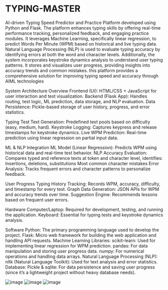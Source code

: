 # TYPING-MASTER

AI-driven Typing Speed Predictor and Practice Platform developed using Python and Flask. The platform enhances typing skills by offering real-time performance tracking, personalized feedback, and engaging practice modules. It leverages Machine Learning, specifically linear regression, to predict Words Per Minute (WPM) based on historical and live typing data. Natural Language Processing (NLP) is used to evaluate typing accuracy by identifying errors at both the word and character levels. Additionally, the system incorporates keystroke dynamics analysis to understand user typing patterns. It stores and visualizes user progress, providing insights into accuracy trends and common mistakes. this platform provides a comprehensive solution for improving typing speed and accuracy through AIML technologies


System Architecture Overview
Frontend (UI): HTML/CSS + JavaScript for user interaction and test visualization.
Backend (Flask App): Handles routing, test logic, ML prediction, data storage, and NLP evaluation.
Data Persistence: Pickle-based storage of user history, progress, and error statistics.

Typing Test 
Text Generation: Predefined text pools based on difficulty (easy, medium, hard).
Keystroke Logging: Captures keypress and release timestamps for keystroke dynamics.
Live WPM Prediction: Real-time prediction using linear regression on partial input data.


ML & NLP Integration
ML Model (Linear Regression): Predicts WPM using historical data and real-time test behavior.
NLP Accuracy Evaluation: Compares typed and reference texts at token and character level, identifies:
Insertions, deletions, substitutions
Most common character mistakes
Error Analysis: Tracks frequent errors and character patterns to personalize feedback.

User Progress 
Typing History Tracking: Records WPM, accuracy, difficulty, and timestamp for every test.
Graph Data Generation: JSON APIs for WPM and accuracy trends over time.
Suggestion Engine: Recommends lessons based on frequent user errors.




Hardware
Computer/Laptop:
Required for development, testing, and running the application.
Keyboard:
Essential for typing tests and keystroke dynamics analysis.







Software
Python:
The primary programming language used to develop the project.
Flask:
Micro web framework for building the web application and handling API requests.
Machine Learning Libraries:
scikit-learn: Used for implementing linear regression for WPM prediction.
pandas: For data manipulation and storing user progress data.
numpy: For numerical operations and handling data arrays.
Natural Language Processing (NLP):
nltk (Natural Language Toolkit): Used for text analysis and error statistics.
Database:
Pickle & sqlite: For data persistence and saving user progress (since it’s a lightweight project without heavy database needs).



![image](https://github.com/user-attachments/assets/c8f92d06-c832-461a-a028-88085346e50f)
![image](https://github.com/user-attachments/assets/16a75fd0-d581-4c66-996f-2eeae48f8485)
![image](https://github.com/user-attachments/assets/51e0e877-77f0-44db-8b0f-c8215052e7f2)

